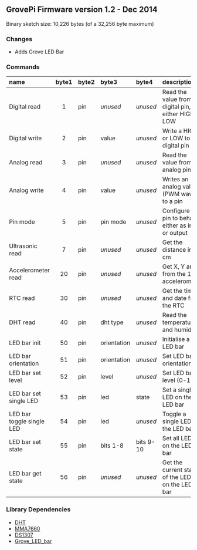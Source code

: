 ## GrovePi Firmware version 1.2 - Dec 2014

Binary sketch size: 10,226 bytes (of a 32,256 byte maximum)

### Changes

* Adds Grove LED Bar


### Commands

| name                      | byte1 | byte2 | byte3       | byte4     | description                                           |
|:------------------------- |:-----:|:----- |:----------- |:--------- |:----------------------------------------------------- |
| Digital read              | 1     | pin   | _unused_    | _unused_  | Read the value from a digital pin, either HIGH or LOW |
| Digital write             | 2     | pin   | value       | _unused_  | Write a HIGH or LOW to a digital pin                  |
| Analog read               | 3     | pin   | _unused_    | _unused_  | Read the value from an analog pin                     |
| Analog write              | 4     | pin   | value       | _unused_  | Writes an analog value (PWM wave) to a pin            |
| Pin mode                  | 5     | pin   | pin mode    | _unused_  | Configure a pin to behave either as input or output   |
| Ultrasonic read           | 7     | pin   | _unused_    | _unused_  | Get the distance in cm                                |
| Accelerometer read        | 20    | pin   | _unused_    | _unused_  | Get X, Y and Z from the 1.5g accelerometer            |
| RTC read                  | 30    | pin   | _unused_    | _unused_  | Get the time and date from the RTC                    |
| DHT read                  | 40    | pin   | dht type    | _unused_  | Read the temperature and humidity                     |
| LED bar init              | 50    | pin   | orientation | _unused_  | Initialise a LED bar                                  |
| LED bar orientation       | 51    | pin   | orientation | _unused_  | Set LED bar orientation                               |
| LED bar set level         | 52    | pin   | level       | _unused_  | Set LED bar level (0-10)                              |
| LED bar set single LED    | 53    | pin   | led         | state     | Set a single LED on the LED bar                       |
| LED bar toggle single LED | 54    | pin   | led         | _unused_  | Toggle a single LED on the LED bar                    |
| LED bar set state         | 55    | pin   | bits 1-8    | bits 9-10 | Set all LEDs on the LED bar                           |
| LED bar get state         | 56    | pin   | _unused_    | _unused_  | Get the current state of the LEDs on the LED bar      |


### Library Dependencies

* [DHT](https://github.com/karan259/DHT-sensor-library)
* [MMA7660](https://github.com/mcauser/Grove-3Axis-Digital-Accelerometer-1.5g-MMA7660FC)
* [DS1307](https://github.com/Seeed-Studio/RTC_DS1307)
* [Grove_LED_bar](https://github.com/Seeed-Studio/Grove_LED_Bar)
